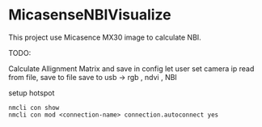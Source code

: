# MicasenseNBIVisualize
This project use Micasence MX30 image to calculate NBI.

TODO:

Calculate Allignment Matrix and save in config
let user set camera ip read from file, save to file
save to usb -> rgb , ndvi , NBI


setup hotspot
```
nmcli con show
nmcli con mod <connection-name> connection.autoconnect yes

```
